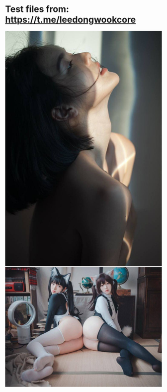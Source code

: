 # Test files from: https://t.me/leedongwookcore
<p align="center">
    <img src="./ok.jpg" />
    <img src="./nsfw.jpg" />
</p>